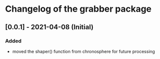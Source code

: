 # Changelog of the grabber package

## [0.0.1] - 2021-04-08 (Initial)

### Added
- moved the shaper() function from chronosphere for future processing

